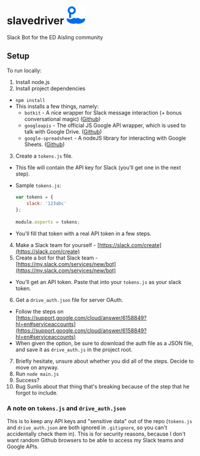 # slavedriver <img src="https://raw.githubusercontent.com/Sunlis/slavedriver/master/images/avatar.png" width="50" height="50"></img>
Slack Bot for the ED Aisling community

## Setup

To run locally:

1. Install node.js
2. Install project dependencies
  - `npm install`
  - This installs a few things, namely:
     - `botkit` - A nice wrapper for Slack message interaction (+ bonus conversational magic) ([Github](https://github.com/howdyai/botkit))
     - `googleapis` - The official JS Google API wrapper, which is used to talk with Google Drive. ([Github](https://github.com/google/google-api-nodejs-client))
     - `google-spreadsheet` - A nodeJS library for interacting with Google Sheets. ([Github](https://github.com/theoephraim/node-google-spreadsheet))
3. Create a `tokens.js` file.
 - This file will contain the API key for Slack (you'll get one in the next step).
 - Sample `tokens.js`:
    ```javascript
    var tokens = {
        slack: '123abc'
    };
    
    module.exports = tokens;
    ```

 - You'll fill that token with a real API token in a few steps.
4. Make a Slack team for yourself - [https://slack.com/create](https://slack.com/create)
5. Create a bot for that Slack team - [https://my.slack.com/services/new/bot](https://my.slack.com/services/new/bot)
 - You'll get an API token. Paste that into your `tokens.js` as your slack token.
6. Get a `drive_auth.json` file for server OAuth.
 - Follow the steps on [https://support.google.com/cloud/answer/6158849?hl=en#serviceaccounts](https://support.google.com/cloud/answer/6158849?hl=en#serviceaccounts)
 - When given the option, be sure to download the auth file as a JSON file, and save it as `drive_auth.js` in the project root.
7. Briefly hesitate, unsure about whether you did all of the steps. Decide to move on anyway.
8. Run `node main.js`
9. Success?
10. Bug Sunlis about that thing that's breaking because of the step that he forgot to include.


### A note on `tokens.js` and `drive_auth.json`
This is to keep any API keys and "sensitive data" out of the repo (`tokens.js` and `drive_auth.json` are both ignored in `.gitignore`, so you can't accidentally check them in). This is for security reasons, because I don't want random Github browsers to be able to access my Slack teams and Google APIs.
